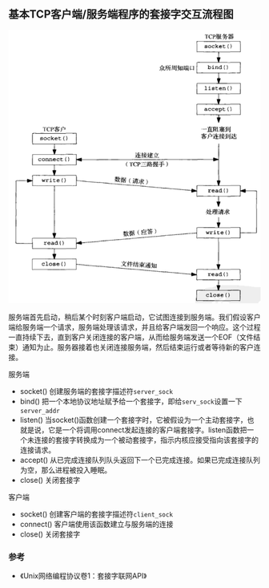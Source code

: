 ## 基本TCP客户端/服务端程序的套接字交互流程图

![](../images/source-code-003.png)

服务端首先启动，稍后某个时刻客户端启动，它试图连接到服务端。我们假设客户端给服务端一个请求，服务端处理该请求，并且给客户端发回一个响应。这个过程一直持续下去，直到客户关闭连接的客户端，从而给服务端发送一个EOF（文件结束）通知为止。服务器接着也关闭连接服务端，然后结束运行或者等待新的客户连接。

服务端

- socket() 创建服务端的套接字描述符`server_sock`
- bind() 把一个本地协议地址赋予给一个套接字，即给`serv_sock`设置一下`server_addr`
- listen() 当socket()函数创建一个套接字时，它被假设为一个主动套接字，也就是说，它是一个将调用connect发起连接的客户端套接字。listen函数把一个未连接的套接字转换成为一个被动套接字，指示内核应接受指向该套接字的连接请求。
- accept() 从已完成连接队列队头返回下一个已完成连接。如果已完成连接队列为空，那么进程被投入睡眠。
- close() 关闭套接字

客户端

- socket() 创建客户端的套接字描述符`client_sock`
- connect() 客户端使用该函数建立与服务端的连接
- close() 关闭套接字

### 参考

- 《Unix网络编程协议卷1：套接字联网API》